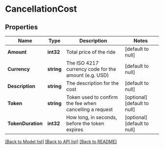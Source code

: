 # CancellationCost

## Properties
Name | Type | Description | Notes
------------ | ------------- | ------------- | -------------
**Amount** | **int32** | Total price of the ride | [default to null]
**Currency** | **string** | The ISO 4217 currency code for the amount (e.g. USD) | [default to null]
**Description** | **string** | The description for the cost | [default to null]
**Token** | **string** | Token used to confirm the fee when cancelling a request | [optional] [default to null]
**TokenDuration** | **int32** | How long, in seconds, before the token expires | [optional] [default to null]

[[Back to Model list]](../README.md#documentation-for-models) [[Back to API list]](../README.md#documentation-for-api-endpoints) [[Back to README]](../README.md)


